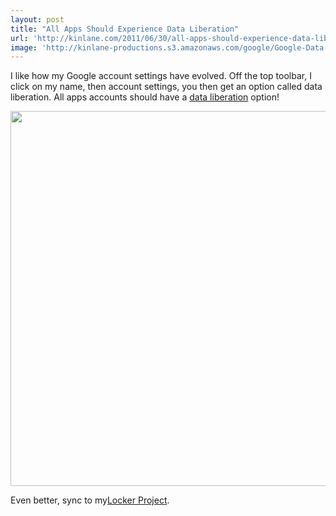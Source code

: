```yaml
---
layout: post
title: "All Apps Should Experience Data Liberation"
url: 'http://kinlane.com/2011/06/30/all-apps-should-experience-data-liberation/'
image: 'http://kinlane-productions.s3.amazonaws.com/google/Google-Data-Liberation.png'
---
```


I like how my Google account settings have evolved. Off the top toolbar, I click on my name, then account settings, you then get an option called data liberation. All apps accounts should have a [data liberation][1] option!

<img class="aligncenter" src="http://kinlane-productions.s3.amazonaws.com/google/Google-Data-Liberation.png" alt="" width="600" />

Even better, sync to my[Locker Project][2].

   [1]: http://www.dataliberation.org/ (data liberation)
   [2]: https://github.com/quartzjer/Locker#readme (The Locker Project)
